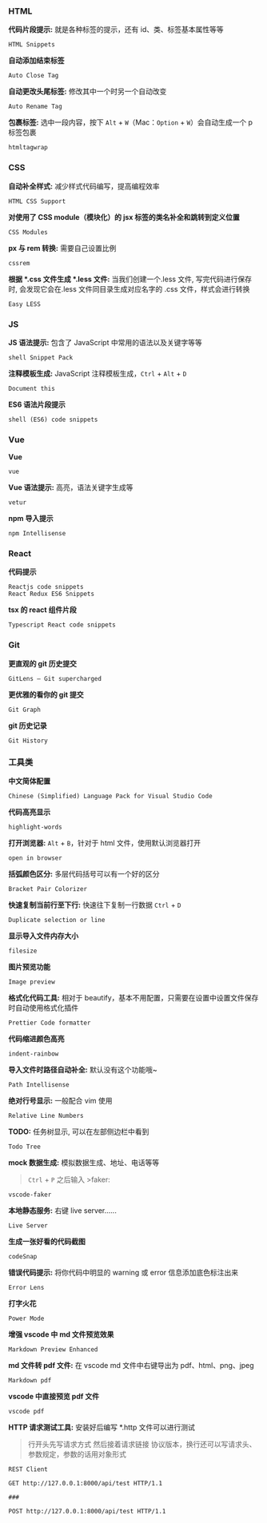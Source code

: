 ### HTML

**代码片段提示:** 就是各种标签的提示，还有 id、类、标签基本属性等等

```
HTML Snippets
```

**自动添加结束标签**

```
Auto Close Tag
```

**自动更改头尾标签:** 修改其中一个时另一个自动改变

```shell
Auto Rename Tag
```

**包裹标签:** 选中一段内容，按下 `Alt` + `W`（Mac：`Option` + `W`）会自动生成一个 p 标签包裹

```shell
htmltagwrap
```

### CSS

**自动补全样式:** 减少样式代码编写，提高编程效率

```shell
HTML CSS Support
```

**对使用了 CSS module（模块化）的 jsx 标签的类名补全和跳转到定义位置**

```
CSS Modules
```

**px 与 rem 转换:** 需要自己设置比例

```shell
cssrem
```

**根据 \*.css 文件生成 \*.less 文件:** 当我们创建一个.less 文件, 写完代码进行保存时, 会发现它会在.less 文件同目录生成对应名字的 .css 文件，样式会进行转换

```shell
Easy LESS
```

### JS

**JS 语法提示:** 包含了 JavaScript 中常用的语法以及关键字等等

```shell
shell Snippet Pack
```

**注释模板生成:** JavaScript 注释模板生成，`Ctrl` + `Alt` + `D`

```shell
Document this
```

**ES6 语法片段提示**

```shell
shell (ES6) code snippets
```

### Vue

**Vue**

```shell
vue
```

**Vue 语法提示:** 高亮，语法关键字生成等

```shell
vetur
```

**npm 导入提示**

```shell
npm Intellisense
```

### React

**代码提示**

```
Reactjs code snippets
React Redux ES6 Snippets
```

**tsx 的 react 组件片段**

```
Typescript React code snippets
```

### Git

**更直观的 git 历史提交**

```shell
GitLens — Git supercharged
```

**更优雅的看你的 git 提交**

```
Git Graph
```

**git 历史记录**

```shell
Git History
```

### 工具类

**中文简体配置**

```shell
Chinese (Simplified) Language Pack for Visual Studio Code
```

**代码高亮显示**

```shell
highlight-words
```

**打开浏览器:** `Alt` + `B`，针对于 html 文件，使用默认浏览器打开

```shell
open in browser
```

**括弧颜色区分:** 多层代码括号可以有一个好的区分

```shell
Bracket Pair Colorizer
```

**快速复制当前行至下行:** 快速往下复制一行数据 `Ctrl` + `D`

```shell
Duplicate selection or line
```

**显示导入文件内存大小**

```shell
filesize
```

**图片预览功能**

```shell
Image preview
```

**格式化代码工具:** 相对于 beautify，基本不用配置，只需要在设置中设置文件保存时自动使用格式化插件

```
Prettier Code formatter
```

**代码缩进颜色高亮**

```shell
indent-rainbow
```

**导入文件时路径自动补全:** 默认没有这个功能哦~

```shell
Path Intellisense
```

**绝对行号显示:** 一般配合 vim 使用

```shell
Relative Line Numbers
```

**TODO:** 任务树显示, 可以在左部侧边栏中看到

```shell
Todo Tree
```

**mock 数据生成:** 模拟数据生成、地址、电话等等

> `Ctrl` + `P` 之后输入 >faker:

```shell
vscode-faker
```

**本地静态服务:** 右键 live server......

```shell
Live Server
```

**生成一张好看的代码截图**

```shell
codeSnap
```

**错误代码提示:** 将你代码中明显的 warning 或 error 信息添加底色标注出来

```
Error Lens
```

**打字火花**

```
Power Mode
```

**增强 vscode 中 md 文件预览效果**

```
Markdown Preview Enhanced
```

**md 文件转 pdf 文件:** 在 vscode md 文件中右键导出为 pdf、html、png、jpeg

```
Markdown pdf
```

**vscode 中直接预览 pdf 文件**

```
vscode pdf
```

**HTTP 请求测试工具:** 安装好后编写 \*.http 文件可以进行测试

> 行开头先写请求方式 然后接着请求链接 协议版本，换行还可以写请求头、参数规定，参数的话用对象形式

```
REST Client
```

```http
GET http://127.0.0.1:8000/api/test HTTP/1.1

###

POST http://127.0.0.1:8000/api/test HTTP/1.1
```
